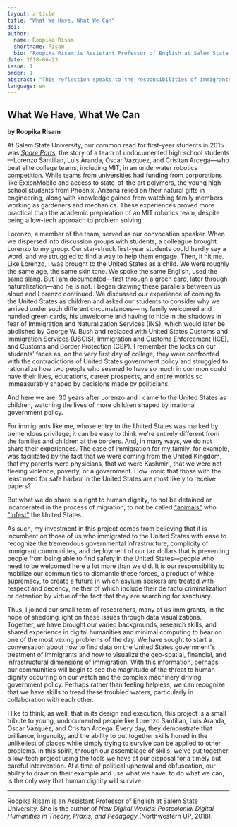 ```yaml
---
layout: article
title: "What We Have, What We Can"
doi:
author: 
  name: Roopika Risam
  shortname: Risam
  bio: "Roopika Risam is Assistant Professor of English at Salem State University. She is the author of New Digital Worlds: Postcolonial Digital Humanities in Theory, Praxis, and Pedagogy (Northwestern UP, 2018). Her website is [roopikarisam.com](http://roopikarisam.com)"
date: 2018-06-23
issue: 1
order: 1
abstract: "This reflection speaks to the responsibilities of immigrants whose passages were marked by ease to those being criminalized by the United States government. It further contextualizes the efforts of the *Torn Apart* team in relation to the ingenuity of migrants, whose every day acts of survival are spaces of possibility."
language: en
---
```


## What We Have, What We Can  
**by Roopika Risam**

At Salem State University, our common read for first-year students in 2015 was [*Spare Parts*](https://books.google.com/books?id=on1zAwAAQBAJ&printsec=frontcover&dq=spare+parts&hl=en&sa=X&ved=0ahUKEwjmlpbXnuPbAhUD7oMKHR89CUUQ6AEIKTAA#v=onepage&q=irrigation&f=false), the story of a team of undocumented high school students—Lorenzo Santillan, Luis Aranda, Oscar Vazquez, and Crisitan Arcega—who beat elite college teams, including MIT, in an underwater robotics competition. While teams from universities had funding from corporations like ExxonMobile and access to state-of-the art polymers, the young high school students from Phoenix, Arizona relied on their natural gifts in engineering, along with knowledge gained from watching family members working as gardeners and mechanics. These experiences proved more practical than the academic preparation of an MIT robotics team, despite being a low-tech approach to problem solving.  

Lorenzo, a member of the team, served as our convocation speaker. When we dispersed into discussion groups with students, a colleague brought Lorenzo to my group. Our star-struck first-year students could hardly say a word, and we struggled to find a way to help them engage. Then, it hit me. Like Lorenzo, I was brought to the United States as a child. We were roughly the same age, the same skin tone. We spoke the same English, used the same slang. But I am documented—first through a green card, later through naturalization—and he is not. I began drawing these parallels between us aloud and Lorenzo continued. We discussed our experience of coming to the United States as children and asked our students to consider why we arrived under such different circumstances—my family welcomed and handed green cards, his unwelcome and having to hide in the shadows in fear of Immigration and Naturalization Services (INS), which would later be abolished by George W. Bush and replaced with United States Customs and Immigration Services (USCIS), Immigration and Customs Enforcement (ICE), and Customs and Border Protection (CBP). I remember the looks on our students’ faces as, on the very first day of college, they were confronted with the contradictions of United States government policy and struggled to rationalize how two people who seemed to have so much in common could have their lives, educations, career prospects, and entire worlds so immeasurably shaped by decisions made by politicians. 

And here we are, 30 years after Lorenzo and I came to the United States as children, watching the lives of more children shaped by irrational government policy. 

For immigrants like me, whose entry to the United States was marked by tremendous privilege, it can be easy to think we're entirely different from the families and children at the borders. And, in many ways, we do not share their experiences. The ease of immigration for my family, for example, was facilitated by the fact that we were coming from the United Kingdom, that my parents were physicians, that we were Kashmiri, that we were not fleeing violence, poverty, or a government. How ironic that those with the least need for safe harbor in the United States are most likely to receive papers?  

But what we do share is a right to human dignity, to not be detained or incarcerated in the process of migration, to not be called ["animals"](https://twitter.com/realDonaldTrump/status/997429518867591170) who ["infest"](https://twitter.com/realDonaldTrump/status/1009071403918864385) the United States.

As such, my investment in this project comes from believing that it is incumbent on those of us who immigrated to the United States with ease to recognize the tremendous governmental infrastructure, complicity of immigrant communities, and deployment of our tax dollars that is preventing people from being able to find safety in the United States—people who need to be welcomed here a lot more than we did. It is our responsibility to mobilize our communities to dismantle these forces, a product of white supremacy, to create a future in which asylum seekers are treated with respect and decency, neither of which include their de facto criminalization or detention by virtue of the fact that they are searching for sanctuary.

Thus, I joined our small team of researchers, many of us immigrants, in the hope of shedding light on these issues through data visualizations. Together, we have brought our varied backgrounds, research skills, and shared experience in digital humanities and minimal computing to bear on one of the most vexing problems of the day. We have sought to start a conversation about how to find data on the United States government's treatment of immigrants and how to visualize the geo-spatial, financial, and infrastructural dimensions of immigration. With this information, perhaps our communities will begin to see the magnitude of the threat to human dignity occurring on our watch and the complex machinery driving government policy. Perhaps rather than feeling helpless, we can recognize that we have skills to tread these troubled waters, particularly in collaboration with each other.  

I like to think, as well, that in its design and execution, this project is a small tribute to young, undocumented people like Lorenzo Santillan, Luis Aranda, Oscar Vazquez, and Crisitan Arcega. Every day, they demonstrate that brilliance, ingenuity, and the ability to put together skills honed in the unlikeliest of places while simply trying to survive can be applied to other problems. In this spirit, through our assemblage of skills, we’ve put together a low-tech project using the tools we have at our disposal for a timely but careful intervention. At a time of political upheaval and obfuscation, our ability to draw on their example and use what we have, to do what we can, is the only way that human dignity will survive. 

---

[Roopika Risam](http://roopikarisam.com) is an Assistant Professor of English at Salem State University. She is the author of *New Digital Worlds: Postcolonial Digital Humanities in Theory, Praxis, and Pedagogy* (Northwestern UP, 2018).
